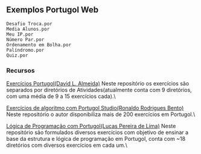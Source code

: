 ## Exemplos Portugol Web
	Desafio Troca.por
	Media Alunos.por
	Meu IP.por
	Número Par.por
	Ordenamento em Bolha.por
	Palíndromo.por
	Quiz.por
### Recursos
 
 [Exercícios Portugol(David L. Almeida)](https://github.com/davidcreator/portugol)
Neste repositório os exercícios são separados por diretórios de Atividades(atualmente conta com 9 diretórios, com uma média de 9 a 15 exercícios cada).\

[Exercícios de algoritmo com Portugol Studio(Ronaldo Rodrigues Bento)](https://github.com/RonaldoBento/portugol-studio)
Neste repositório o autor disponibiliza mais de 200 exercícios em Portugol.\

[Lógica de Programação com Portugol(Lucas Pereira de Lima)](https://github.com/LucasDevRJ/logica_de_programacao_com_portugol)
Neste repositório são formulados diversos exercícios com objetivo de ensinar a base da estrutura e lógica de programação em Portugol, conta com ~18 diretórios com diversos exercícios em cada um.\